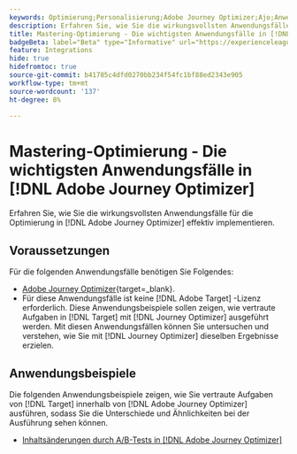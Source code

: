 ```yaml
---
keywords: Optimierung;Personalisierung;Adobe Journey Optimizer;Ajo;Anwendungsbeispiele;Szenarien
description: Erfahren Sie, wie Sie die wirkungsvollsten Anwendungsfälle für die Optimierung effektiv in [!DNL Adobe Journey Optimizer] implementieren.
title: Mastering-Optimierung - Die wichtigsten Anwendungsfälle in [!DNL Adobe Journey Optimizer]
badgeBeta: label="Beta" type="Informative" url="https://experienceleague.adobe.com/docs/target/using/introduction/intro.html?lang=de#beta newtab=true" tooltip="Was sind Beta-Funktionen in  [!DNL Adobe Target]?"
feature: Integrations
hide: true
hidefromtoc: true
source-git-commit: b41785c4dfd0270bb234f54fc1bf88ed2343e905
workflow-type: tm+mt
source-wordcount: '137'
ht-degree: 8%

---
```


# Mastering-Optimierung - Die wichtigsten Anwendungsfälle in [!DNL Adobe Journey Optimizer]

Erfahren Sie, wie Sie die wirkungsvollsten Anwendungsfälle für die Optimierung in [!DNL Adobe Journey Optimizer] effektiv implementieren.

## Voraussetzungen 

Für die folgenden Anwendungsfälle benötigen Sie Folgendes:

* [Adobe Journey Optimizer](https://experienceleague.adobe.com/en/docs/journey-optimizer/using/get-started/get-started){target=_blank}.
* Für diese Anwendungsfälle ist keine [!DNL Adobe Target] -Lizenz erforderlich. Diese Anwendungsbeispiele sollen zeigen, wie vertraute Aufgaben in [!DNL Target] mit [!DNL Journey Optimizer] ausgeführt werden. Mit diesen Anwendungsfällen können Sie untersuchen und verstehen, wie Sie mit [!DNL Journey Optimizer] dieselben Ergebnisse erzielen.

## Anwendungsbeispiele

Die folgenden Anwendungsbeispiele zeigen, wie Sie vertraute Aufgaben von [!DNL Target] innerhalb von [!DNL Adobe Journey Optimizer] ausführen, sodass Sie die Unterschiede und Ähnlichkeiten bei der Ausführung sehen können.

* [Inhaltsänderungen durch A/B-Tests in [!DNL Adobe Journey Optimizer]](/help/main/c-integrating-target-with-mac/ajo/content-change-using-ajo.md)